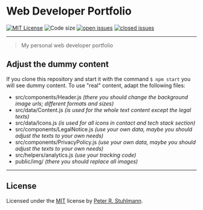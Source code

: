 # Web Developer Portfolio

[![MIT License](https://img.shields.io/github/license/peter-stuhlmann/Webdev-Portfolio.svg)](https://github.com/peter-stuhlmann/Webdev-Portfolio/blob/master/LICENSE)
![Code size](https://img.shields.io/github/languages/code-size/peter-stuhlmann/Webdev-Portfolio.svg)
[![open issues](https://img.shields.io/github/issues/peter-stuhlmann/Webdev-Portfolio.svg)](https://github.com/peter-stuhlmann/Webdev-Portfolio/issues?q=is%3Aopen+is%3Aissue)
[![closed issues](https://img.shields.io/github/issues-closed/peter-stuhlmann/Webdev-Portfolio.svg)](https://github.com/peter-stuhlmann/Webdev-Portfolio/issues?q=is%3Aissue+is%3Aclosed)

---

> My personal web developer portfolio

## Adjust the dummy content

If you clone this repository and start it with the command `$ npm start` you will see dummy content.
To use "real" content, adapt the following files:

- src/components/Header.js _(there you should change the background image urls; different formats and sizes)_
- src/data/Content.js _(is used for the whole text content except the legal texts)_
- src/data/Icons.js _(is used for all icons in contact and tech stack section)_
- src/components/LegalNotice.js _(use your own data, maybe you should adjust the texts to your own needs)_
- src/components/PrivacyPolicy.js _(use your own data, maybe you should adjust the texts to your own needs)_
- src/helpers/analytics.js _(use your tracking code)_
- public/img/ _(there you should replace all images)_

---

## License

Licensed under the [MIT](https://github.com/peter-stuhlmann/Webdev-Portfolio/blob/master/LICENSE) license by [Peter R. Stuhlmann](https://peter-stuhlmann-webentwicklung.de).
